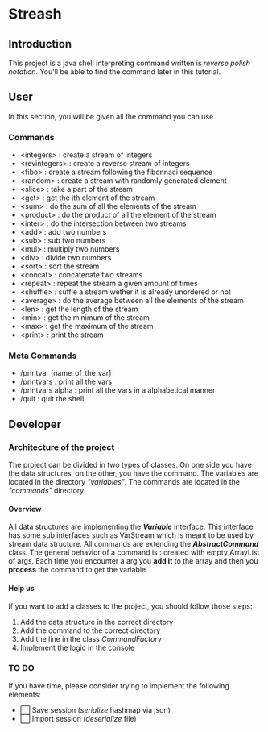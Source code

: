 # Streash

## Introduction

This project is a java shell interpreting command written is *reverse polish notation*. You'll be able to find the command later in this tutorial.

## User

In this section, you will be given all the command you can use.

### Commands

* \<integers\> : create a stream of integers
* \<revintegers\> : create a reverse stream of integers
* \<fibo\> : create a stream following the fibonnaci sequence
* \<random\> : create a stream with randomly generated element
* \<slice\> : take a part of the stream
* \<get\> : get the ith element of the stream
* \<sum\> : do the sum of all the elements of the stream
* \<product\> : do the product of all the element of the stream
* \<inter\> : do the intersection between two streams
* \<add\> : add two numbers
* \<sub\> : sub two numbers
* \<mul\> : multiply two numbers
* \<div\> : divide two numbers
* \<sort\> : sort the stream
* \<concat\> : concatenate two streams
* \<repeat\> : repeat the stream a given amount of times
* \<shuffle\> : suffle a stream wether it is already unordered or not
* \<average\> : do the average between all the elements of the stream
* \<len\> : get the length of the stream
* \<min\> : get the minimum of the stream
* \<max\> : get the maximum of the stream
* \<print\> : print the stream

### Meta Commands
* /printvar [name_of_the_var]
* /printvars : print all the vars
* /printvars alpha : print all the vars in a alphabetical manner
* /quit : quit the shell


## Developer

### Architecture of the project
The project can be divided in two types of classes. On one side you have the data structures, on the other, you have the command.
The variables are located in the directory *"variables"*. The commands are located in the *"commands"* directory.

#### Overview

All data structures are implementing the ***Variable*** interface. This interface has some sub interfaces such as VarStream which is meant to be used by stream data structure.
All commands are extending the ***AbstractCommand*** class. The general behavior of a command is : created with empty ArrayList of args. Each time you encounter a arg you **add it** to the array and then you **process** the command to get the variable.


#### Help us

If you want to add a classes to the project, you should follow those steps:
1. Add the data structure in the correct directory
2. Add the command to the correct directory
3. Add the line in the class *CommandFactory*
4. Implement the logic in the console


### TO DO

If you have time, please consider trying to implement the following elements:

 * :white_large_square: Save session (*serialize* hashmap via json)
 * :white_large_square: Import session (*deserialize* file)
